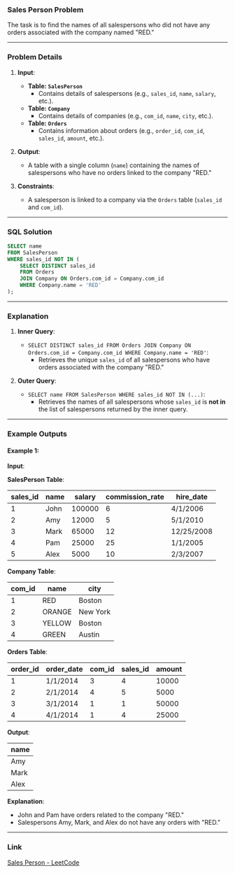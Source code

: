 ### Sales Person Problem

The task is to find the names of all salespersons who did not have any orders associated with the company named "RED."

---

### Problem Details

1. **Input**:
   - **Table: `SalesPerson`**
     - Contains details of salespersons (e.g., `sales_id`, `name`, `salary`, etc.).
   - **Table: `Company`**
     - Contains details of companies (e.g., `com_id`, `name`, `city`, etc.).
   - **Table: `Orders`**
     - Contains information about orders (e.g., `order_id`, `com_id`, `sales_id`, `amount`, etc.).

2. **Output**:
   - A table with a single column (`name`) containing the names of salespersons who have no orders linked to the company "RED."

3. **Constraints**:
   - A salesperson is linked to a company via the `Orders` table (`sales_id` and `com_id`).

---

### SQL Solution

```sql
SELECT name
FROM SalesPerson
WHERE sales_id NOT IN (
    SELECT DISTINCT sales_id
    FROM Orders
    JOIN Company ON Orders.com_id = Company.com_id
    WHERE Company.name = 'RED'
);
```

---

### Explanation

1. **Inner Query**:
   - `SELECT DISTINCT sales_id FROM Orders JOIN Company ON Orders.com_id = Company.com_id WHERE Company.name = 'RED'`:
     - Retrieves the unique `sales_id` of all salespersons who have orders associated with the company "RED."

2. **Outer Query**:
   - `SELECT name FROM SalesPerson WHERE sales_id NOT IN (...)`:
     - Retrieves the names of all salespersons whose `sales_id` is **not in** the list of salespersons returned by the inner query.

---

### Example Outputs

#### Example 1:

**Input**:

**SalesPerson Table**:

| sales_id | name  | salary  | commission_rate | hire_date |
|----------|-------|---------|-----------------|-----------|
| 1        | John  | 100000  | 6               | 4/1/2006  |
| 2        | Amy   | 12000   | 5               | 5/1/2010  |
| 3        | Mark  | 65000   | 12              | 12/25/2008 |
| 4        | Pam   | 25000   | 25              | 1/1/2005  |
| 5        | Alex  | 5000    | 10              | 2/3/2007  |

**Company Table**:

| com_id | name   | city     |
|--------|--------|----------|
| 1      | RED    | Boston   |
| 2      | ORANGE | New York |
| 3      | YELLOW | Boston   |
| 4      | GREEN  | Austin   |

**Orders Table**:

| order_id | order_date | com_id | sales_id | amount  |
|----------|------------|--------|----------|---------|
| 1        | 1/1/2014   | 3      | 4        | 10000   |
| 2        | 2/1/2014   | 4      | 5        | 5000    |
| 3        | 3/1/2014   | 1      | 1        | 50000   |
| 4        | 4/1/2014   | 1      | 4        | 25000   |

**Output**:

| name  |
|-------|
| Amy   |
| Mark  |
| Alex  |

**Explanation**:
- John and Pam have orders related to the company "RED."
- Salespersons Amy, Mark, and Alex do not have any orders with "RED."

---

### Link

[Sales Person - LeetCode](https://leetcode.com/problems/sales-person/)
